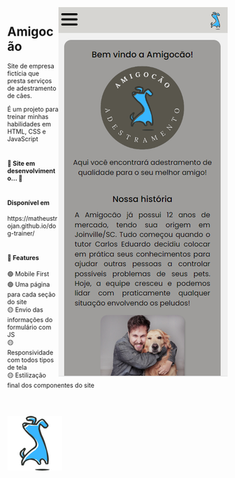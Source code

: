 <img src="src/images/print.png" align="right"/>

<h1>
Amigocão 
</h1>

<p>Site de empresa fictícia que presta serviços de adestramento de cães.</p>
<p>É um projeto para treinar minhas habilidades em HTML, CSS e JavaScript</p>
 
#

<h4> 
	🚧  Site em desenvolvimento...  🚧
</h4>

# 

<h4> Disponível em </h4>
https://matheustrojan.github.io/dog-trainer/

#

<h4>
🚀 Features
</h4>

🟢 Mobile First <br>
🟢 Uma página para cada seção do site <br>
🟡 Envio das informações do formulário com JS <br>
🟡 Responsividade com todos tipos de tela <br>
🟡 Estilização final dos componentes do site <br>

<br><br>

<img src="src/images/logo2.png" align="left" width="125"/>
